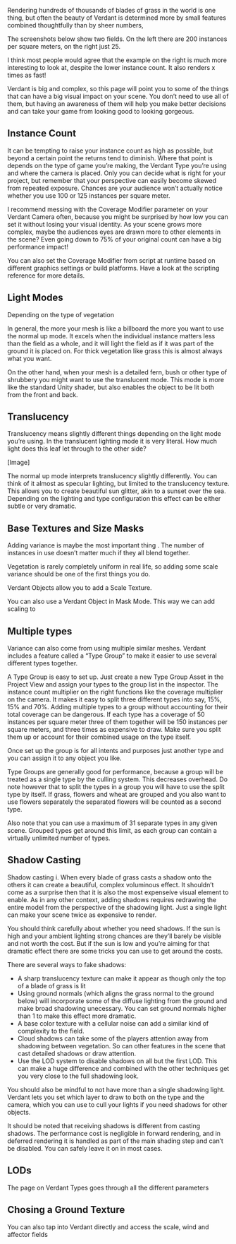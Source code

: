 Rendering hundreds of thousands of blades of grass in the world is one thing, but often the beauty of Verdant is determined more by small features combined thoughtfully than by sheer numbers, 

The screenshots below show two fields. On the left there are 200 instances per square meters, on the right just 25. 

I think most people would agree that the example on the right is much more interesting to look at, despite the lower instance count. It also renders x times as fast! 

Verdant is big and complex, so this page will point you to some of the things that can have a big visual impact on your scene. You don’t need to use all of them, but having an awareness of them will help you make better decisions and can take your game from looking good to looking gorgeous. 

## Instance Count
It can be tempting to raise your instance count as high as possible, but beyond a certain point the returns tend to diminish. Where that point is depends on the type of game you’re making, the Verdant Type you’re using and where the camera is placed. Only you can decide what is right for your project, but remember that your perspective can easily become skewed from repeated exposure. Chances are your audience won’t actually notice whether you use 100 or 125 instances per square meter. 

I recommend messing with the Coverage Modifier parameter on your Verdant Camera often, because you might be surprised by how low you can set it without losing your visual identity. As your scene grows more complex, maybe the audiences eyes are drawn more to other elements in the scene? Even going down to 75% of your original count can have a big performance impact!

You can also set the Coverage Modifier from script at runtime based on different graphics settings or build platforms. Have a look at the scripting reference for more details.

## Light Modes

Depending on the type of vegetation 

In general, the more your mesh is like a billboard the more you want to use the normal up mode. It excels when the individual instance matters less than the field as a whole, and it will light the field as if it was part of the ground it is placed on. For thick vegetation like grass this is almost always what you want.  

On the other hand, when your mesh is a detailed fern, bush or other type of shrubbery you might want to use the translucent mode. This mode is more like the standard Unity shader, but also enables the object to be lit both from the front and back.

## Translucency

Translucency means slightly different things depending on the light mode you’re using. In the translucent lighting mode it is very literal. How much light does this leaf let through to the other side?

[Image]

The normal up mode interprets translucency slightly differently. You can think of it almost as specular lighting, but limited to the translucency texture. This allows you to create beautiful sun glitter, akin to a sunset over the sea. Depending on the lighting and type configuration this effect can be either subtle or very dramatic. 

## Base Textures and Size Masks

Adding variance is maybe the most important thing . The number of instances in use doesn’t matter much if they all blend together.

Vegetation is rarely completely uniform in real life, so adding some scale variance should be one of the first things you do. 

Verdant Objects allow you to add a Scale Texture.

You can also use a Verdant Object in Mask Mode. This way we can add scaling to  





## Multiple types

Variance can also come from using multiple similar meshes. Verdant includes a feature called a “Type Group” to make it easier to use several different types together. 

A Type Group is easy to set up. Just create a new Type Group Asset in the Project View and assign your types to the group list in the inspector. The instance count multiplier on the right functions like the coverage multiplier on the camera. It makes it easy to split three different types into say, 15%, 15% and 70%. Adding multiple types to a group without accounting for their total coverage can be dangerous. If each type has a coverage of 50 instances per square meter three of them together will be 150 instances per square meters, and three times as expensive to draw. Make sure you split them up or account for their combined usage on the type itself. 

Once set up the group is for all intents and purposes just another type and you can assign it to any object you like.

Type Groups are generally good for performance, because a group will be treated as a single type by the culling system. This decreases overhead. Do note however that to split the types in a group you will have to use the split type by itself. If grass, flowers and wheat are grouped and you also want to use flowers separately the separated flowers will be counted as a second type. 

Also note that you can use a maximum of 31 separate types in any given scene. Grouped types get around this limit, as each group can contain a virtually unlimited number of types.
 
## Shadow Casting

Shadow casting i. When every blade of grass casts a shadow onto the others it can create a beautiful, complex voluminous effect. It shouldn’t come as a surprise then that it is also the most expenseíve visual element to enable. As in any other context, adding shadows requires redrawing the entire model from the perspective of the shadowing light. Just a single light can make your scene twice as expensive to render.

You should think carefully about whether you need shadows. If the sun is high and your ambient lighting strong chances are they’ll barely be visible and not worth the cost. But if the sun is low and you’re aiming for that dramatic effect there are some tricks you can use to get around the costs.

There are several ways to fake shadows:
* A sharp translucency texture can make it appear as though only the top of a blade of grass is lit
* Using ground normals (which aligns the grass normal to the ground below) will incorporate some of the diffuse lighting from the ground and make broad shadowing unecessary. You can set ground normals higher than 1 to make this effect more dramatic. 
* A base color texture with a cellular noise can add a similar kind of complexity to the field.
* Cloud shadows can take some of the players attention away from shadowing between vegetation. So can other features in the scene that cast detailed shadows or draw attention.
* Use the LOD system to disable shadows on all but the first LOD. This can make a huge difference and combined with the other techniques get you very close to the full shadowing look.

You should also be mindful to not have more than a single shadowing light. Verdant lets you set which layer to draw to both on the type and the camera, which you can use to cull your lights if you need shadows for other objects. 

It should be noted that receiving shadows is different from casting shadows. The performance cost is negligible in forward rendering, and in deferred rendering it is handled as part of the main shading step and can’t be disabled. You can safely leave it on in most cases.

## LODs

The page on Verdant Types goes through all the different parameters 

## Chosing a Ground Texture

You can also tap into Verdant directly and access the scale, wind and affector fields 
